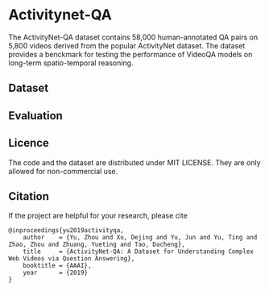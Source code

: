 # Activitynet-QA
The ActivityNet-QA dataset contains 58,000 human-annotated QA pairs on 5,800 videos derived from the popular ActivityNet dataset. The dataset provides a benckmark for testing the performance of VideoQA models on long-term spatio-temporal reasoning. 

## Dataset

## Evaluation

## Licence

The code and the dataset are distributed under MIT LICENSE. They are only allowed for non-commercial use.

## Citation

If the project are helpful for your research, please cite

```
@inproceedings{yu2019activityqa,
    author    = {Yu, Zhou and Xu, Dejing and Yu, Jun and Yu, Ting and Zhao, Zhou and Zhuang, Yueting and Tao, Dacheng},
    title     = {ActivityNet-QA: A Dataset for Understanding Complex Web Videos via Question Answering},
    booktitle = {AAAI},
    year      = {2019}
}
```










